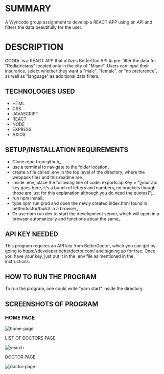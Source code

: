 # SUMMARY 
A Wyncode group assignment to develop a REACT APP using an API and filters the data beautifully for the user.

# DESCRIPTION
GOODr. is a REACT APP that utilizes BetterDoc API to pre-filter the data for "Pediatricians" located only in the city of "Miami". Users can input their insurance, select whether they want a "male", "female", or "no preference", as well as "language" as additional data filters.

## TECHNOLOGIES USED
  * HTML
  * CSS
  * JAVASCRIPT
  * REACT 
  * NODE
  * EXPRESS
  * AXIOS
  
## SETUP/INSTALLATION REQUIREMENTS
  * Clone repo from github_
  * use a terminal to navigate to the folder location_
  * create a file called .env in the top level of the directory, where the webpack files and this readme are_
  * inside .env, place the following line of code: exports.apiKey = "[your api key goes here, it's a bunch of letters and numbers, no brackets though those are just for this explanation although you do need the quotes]";_
  * run npm install_
  * type npm run prod and open the newly created index.html found in betterdoctor/build/ in a browser_
  * Or use npm run dev to start the development server, which will open in a browser automatically and functions about the same_

## API KEY NEEDED
This program requires an API key from BetterDoctor, which you can get by going to https://developer.betterdoctor.com/ and signing up for free. Once you have your key, just put it in the .env file as mentioned in the instructions.

## HOW TO RUN THE PROGRAM
To run the program, one could write "yarn start" inside the directory.

## SCREENSHOTS OF PROGRAM


### HOME PAGE

![home-page](https://user-images.githubusercontent.com/38043621/43686992-5decac76-989c-11e8-9545-07d1807fe487.png)

LIST OF DOCTORS PAGE

![search](https://user-images.githubusercontent.com/38043621/43687013-9c2aee3a-989c-11e8-8de5-41f6493c530f.png)

DOCTOR PAGE

![doctor-page](https://user-images.githubusercontent.com/38043621/43687068-54d5853a-989d-11e8-8a54-42d5df3a562e.png)
